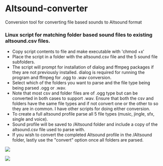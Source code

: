 # Altsound-converter
Conversion tool for converting file based sounds to Altsound format

### Linux script for matching folder based sound files to existing altsound.csv files. ###
- Copy script contents to file and make executable with 'chmod +x'
- Place the script in a folder with the altsound.csv file and the 5 sound file subfolders.
- The script will prompt for installation of dialog and ffmpeg packages if they are not previously installed. dialog is required for running the program and ffmpeg for .ogg to .wav conversion.
- Select which of the folders you want to parse and the file type being being parsed .ogg or .wav. 
 - Note that most csv and folder files are of .ogg type but can be converted in both cases to support .wav. Ensure that both the csv and folders have the same file types and if not convert one or the other to so they are in common. I have other scripts for doing either conversion.
- To create a full altsound profile parse all 5 file types (music, jingle, sfx, single and voice).
- Sound profile will be saved to /Altsound folder and include a copy of the altsound.csv file used to parse with.
- If you wish to convert the completed Altsound profile in the /Altsound folder, lastly use the "convert" option once all folders are parsed.

 
![](https://i.imgur.com/X429MHB.jpg)

 
![](https://i.imgur.com/jagkEIr.jpg)
